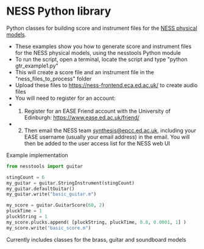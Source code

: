 # NESS Python library

Python classes for building score and instrument files for the [NESS physical models](http://ness.music.ed.ac.uk).

- These examples show you how to generate score and instrument files for the NESS physical models, using the nesstools Python module
- To run the script, open a terminal, locate the script and type "python gtr_example1.py"
- This will create a score file and an instrument file in the "ness_files_to_process" folder
- Upload these files to https://ness-frontend.eca.ed.ac.uk/ to create audio files
- You will need to register for an account:
- 1) Register for an EASE Friend account with the University of Edinburgh: https://www.ease.ed.ac.uk/friend/
- 2) Then email the NESS team synthesis@epcc.ed.ac.uk, including your EASE username (usually your email address) in the email.  You will then be added to the user access list for the NESS web UI


Example implementation

```python
from nesstools import guitar

stingCount = 6
my_guitar = guitar.StringInstrument(stingCount)
my_guitar.defaultGuitar()
my_guitar.write("basic_guitar.m")

my_score = guitar.GuitarScore(60, 2)       
pluckTime = 1
pluckString = 1
my_score.plucks.append( [pluckString, pluckTime, 0.8, 0.0001, 1] )
my_score.write("basic_score.m")
```

Currently includes classes for the brass, guitar and soundboard models
